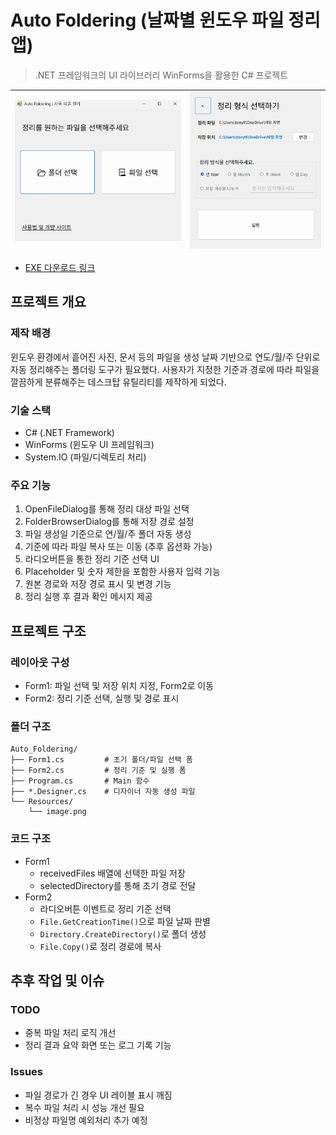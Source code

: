 # Auto Foldering (날짜별 윈도우 파일 정리 앱)
> .NET 프레임워크의 UI 라이브러리 WinForms을 활용한 C# 프로젝트

![alt text](./img/image.png) | ![alt text](./img/image-1.png)
--|--

- [EXE 다운로드 링크]()

## 프로젝트 개요

### 제작 배경
윈도우 환경에서 흩어진 사진, 문서 등의 파일을 생성 날짜 기반으로 연도/월/주 단위로 자동 정리해주는 폴더링 도구가 필요했다. 사용자가 지정한 기준과 경로에 따라 파일을 깔끔하게 분류해주는 데스크탑 유틸리티를 제작하게 되었다.

### 기술 스택
- C# (.NET Framework)
- WinForms (윈도우 UI 프레임워크)
- System.IO (파일/디렉토리 처리)

### 주요 기능
1. OpenFileDialog를 통해 정리 대상 파일 선택
2. FolderBrowserDialog를 통해 저장 경로 설정
3. 파일 생성일 기준으로 연/월/주 폴더 자동 생성
4. 기준에 따라 파일 복사 또는 이동 (추후 옵션화 가능)
5. 라디오버튼을 통한 정리 기준 선택 UI
6. Placeholder 및 숫자 제한을 포함한 사용자 입력 기능
7. 원본 경로와 저장 경로 표시 및 변경 기능
8. 정리 실행 후 결과 확인 메시지 제공

## 프로젝트 구조

### 레이아웃 구성
- Form1: 파일 선택 및 저장 위치 지정, Form2로 이동
- Form2: 정리 기준 선택, 실행 및 경로 표시

### 폴더 구조
```
Auto_Foldering/
├── Form1.cs         # 초기 폴더/파일 선택 폼
├── Form2.cs         # 정리 기준 및 실행 폼
├── Program.cs       # Main 함수
├── *.Designer.cs    # 디자이너 자동 생성 파일
└── Resources/
    └── image.png
```

### 코드 구조
- Form1
  - receivedFiles 배열에 선택한 파일 저장
  - selectedDirectory를 통해 초기 경로 전달
- Form2
  - 라디오버튼 이벤트로 정리 기준 선택
  - `File.GetCreationTime()`으로 파일 날짜 판별
  - `Directory.CreateDirectory()`로 폴더 생성
  - `File.Copy()`로 정리 경로에 복사

## 추후 작업 및 이슈

### TODO
- 중복 파일 처리 로직 개선
- 정리 결과 요약 화면 또는 로그 기록 기능

### Issues
- 파일 경로가 긴 경우 UI 레이블 표시 깨짐
- 복수 파일 처리 시 성능 개선 필요
- 비정상 파일명 예외처리 추가 예정
